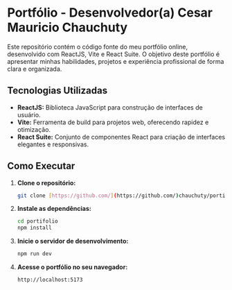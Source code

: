 # Portfólio - Desenvolvedor(a) Cesar Mauricio Chauchuty

Este repositório contém o código fonte do meu portfólio online, desenvolvido com ReactJS, Vite e React Suite. O objetivo deste portfólio é apresentar minhas habilidades, projetos e experiência profissional de forma clara e organizada.

## Tecnologias Utilizadas

*   **ReactJS:** Biblioteca JavaScript para construção de interfaces de usuário.
*   **Vite:** Ferramenta de build para projetos web, oferecendo rapidez e otimização.
*   **React Suite:** Conjunto de componentes React para criação de interfaces elegantes e responsivas.

## Como Executar

1.  **Clone o repositório:**
    ```bash
    git clone [https://github.com/](https://github.com/)chauchuty/portifolio.git
    ```

2.  **Instale as dependências:**
    ```bash
    cd portifolio
    npm install
    ```

3.  **Inicie o servidor de desenvolvimento:**
    ```bash
    npm run dev
    ```

4.  **Acesse o portfólio no seu navegador:**
    ```
    http://localhost:5173
    ```